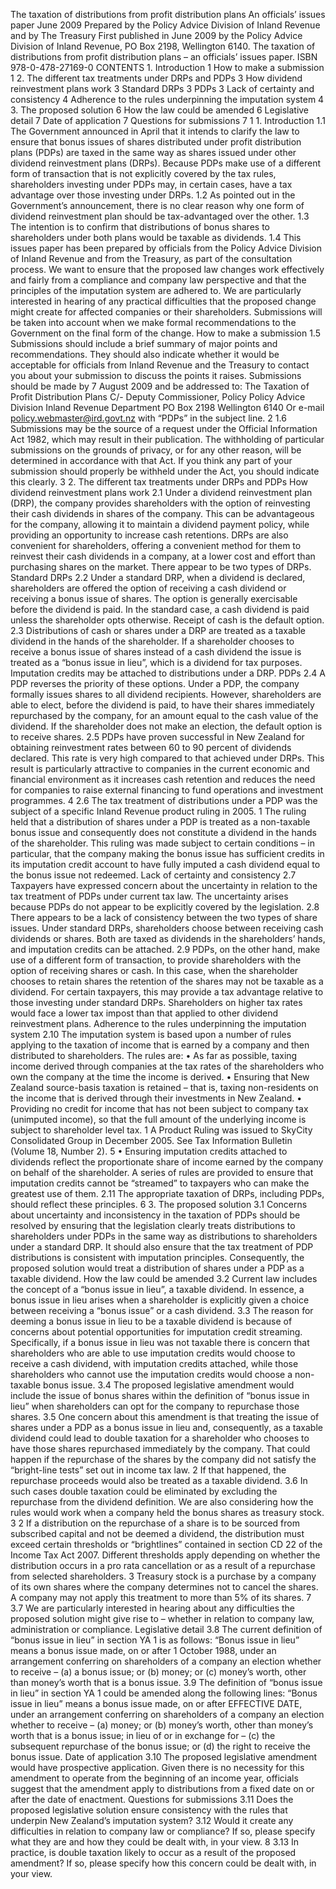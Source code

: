 The taxation of distributions from profit distribution plans An officials’ issues paper June 2009 Prepared by the Policy Advice Division of Inland Revenue and by The Treasury First published in June 2009 by the Policy Advice Division of Inland Revenue, PO Box 2198, Wellington 6140. The taxation of distributions from profit distribution plans – an officials’ issues paper. ISBN 978-0-478-27169-0 CONTENTS 1. Introduction 1 How to make a submission 1 2. The different tax treatments under DRPs and PDPs 3 How dividend reinvestment plans work 3 Standard DRPs 3 PDPs 3 Lack of certainty and consistency 4 Adherence to the rules underpinning the imputation system 4 3. The proposed solution 6 How the law could be amended 6 Legislative detail 7 Date of application 7 Questions for submissions 7 1 1. Introduction 1.1 The Government announced in April that it intends to clarify the law to ensure that bonus issues of shares distributed under profit distribution plans (PDPs) are taxed in the same way as shares issued under other dividend reinvestment plans (DRPs). Because PDPs make use of a different form of transaction that is not explicitly covered by the tax rules, shareholders investing under PDPs may, in certain cases, have a tax advantage over those investing under DRPs. 1.2 As pointed out in the Government’s announcement, there is no clear reason why one form of dividend reinvestment plan should be tax-advantaged over the other. 1.3 The intention is to confirm that distributions of bonus shares to shareholders under both plans would be taxable as dividends. 1.4 This issues paper has been prepared by officials from the Policy Advice Division of Inland Revenue and from the Treasury, as part of the consultation process. We want to ensure that the proposed law changes work effectively and fairly from a compliance and company law perspective and that the principles of the imputation system are adhered to. We are particularly interested in hearing of any practical difficulties that the proposed change might create for affected companies or their shareholders. Submissions will be taken into account when we make formal recommendations to the Government on the final form of the change. How to make a submission 1.5 Submissions should include a brief summary of major points and recommendations. They should also indicate whether it would be acceptable for officials from Inland Revenue and the Treasury to contact you about your submission to discuss the points it raises. Submissions should be made by 7 August 2009 and be addressed to: The Taxation of Profit Distribution Plans C/- Deputy Commissioner, Policy Policy Advice Division Inland Revenue Department PO Box 2198 Wellington 6140 Or e-mail policy.webmaster@ird.govt.nz with “PDPs” in the subject line. 2 1.6 Submissions may be the source of a request under the Official Information Act 1982, which may result in their publication. The withholding of particular submissions on the grounds of privacy, or for any other reason, will be determined in accordance with that Act. If you think any part of your submission should properly be withheld under the Act, you should indicate this clearly. 3 2. The different tax treatments under DRPs and PDPs How dividend reinvestment plans work 2.1 Under a dividend reinvestment plan (DRP), the company provides shareholders with the option of reinvesting their cash dividends in shares of the company. This can be advantageous for the company, allowing it to maintain a dividend payment policy, while providing an opportunity to increase cash retentions. DRPs are also convenient for shareholders, offering a convenient method for them to reinvest their cash dividends in a company, at a lower cost and effort than purchasing shares on the market. There appear to be two types of DRPs. Standard DRPs 2.2 Under a standard DRP, when a dividend is declared, shareholders are offered the option of receiving a cash dividend or receiving a bonus issue of shares. The option is generally exercisable before the dividend is paid. In the standard case, a cash dividend is paid unless the shareholder opts otherwise. Receipt of cash is the default option. 2.3 Distributions of cash or shares under a DRP are treated as a taxable dividend in the hands of the shareholder. If a shareholder chooses to receive a bonus issue of shares instead of a cash dividend the issue is treated as a “bonus issue in lieu”, which is a dividend for tax purposes. Imputation credits may be attached to distributions under a DRP. PDPs 2.4 A PDP reverses the priority of these options. Under a PDP, the company formally issues shares to all dividend recipients. However, shareholders are able to elect, before the dividend is paid, to have their shares immediately repurchased by the company, for an amount equal to the cash value of the dividend. If the shareholder does not make an election, the default option is to receive shares. 2.5 PDPs have proven successful in New Zealand for obtaining reinvestment rates between 60 to 90 percent of dividends declared. This rate is very high compared to that achieved under DRPs. This result is particularly attractive to companies in the current economic and financial environment as it increases cash retention and reduces the need for companies to raise external financing to fund operations and investment programmes. 4 2.6 The tax treatment of distributions under a PDP was the subject of a specific Inland Revenue product ruling in 2005. 1 The ruling held that a distribution of shares under a PDP is treated as a non-taxable bonus issue and consequently does not constitute a dividend in the hands of the shareholder. This ruling was made subject to certain conditions – in particular, that the company making the bonus issue has sufficient credits in its imputation credit account to have fully imputed a cash dividend equal to the bonus issue not redeemed. Lack of certainty and consistency 2.7 Taxpayers have expressed concern about the uncertainty in relation to the tax treatment of PDPs under current tax law. The uncertainty arises because PDPs do not appear to be explicitly covered by the legislation. 2.8 There appears to be a lack of consistency between the two types of share issues. Under standard DRPs, shareholders choose between receiving cash dividends or shares. Both are taxed as dividends in the shareholders’ hands, and imputation credits can be attached. 2.9 PDPs, on the other hand, make use of a different form of transaction, to provide shareholders with the option of receiving shares or cash. In this case, when the shareholder chooses to retain shares the retention of the shares may not be taxable as a dividend. For certain taxpayers, this may provide a tax advantage relative to those investing under standard DRPs. Shareholders on higher tax rates would face a lower tax impost than that applied to other dividend reinvestment plans. Adherence to the rules underpinning the imputation system 2.10 The imputation system is based upon a number of rules applying to the taxation of income that is earned by a company and then distributed to shareholders. The rules are: • As far as possible, taxing income derived through companies at the tax rates of the shareholders who own the company at the time the income is derived. • Ensuring that New Zealand source-basis taxation is retained – that is, taxing non-residents on the income that is derived through their investments in New Zealand. • Providing no credit for income that has not been subject to company tax (unimputed income), so that the full amount of the underlying income is subject to shareholder level tax. 1 A Product Ruling was issued to SkyCity Consolidated Group in December 2005. See Tax Information Bulletin (Volume 18, Number 2). 5 • Ensuring imputation credits attached to dividends reflect the proportionate share of income earned by the company on behalf of the shareholder. A series of rules are provided to ensure that imputation credits cannot be “streamed” to taxpayers who can make the greatest use of them. 2.11 The appropriate taxation of DRPs, including PDPs, should reflect these principles. 6 3. The proposed solution 3.1 Concerns about uncertainty and inconsistency in the taxation of PDPs should be resolved by ensuring that the legislation clearly treats distributions to shareholders under PDPs in the same way as distributions to shareholders under a standard DRP. It should also ensure that the tax treatment of PDP distributions is consistent with imputation principles. Consequently, the proposed solution would treat a distribution of shares under a PDP as a taxable dividend. How the law could be amended 3.2 Current law includes the concept of a “bonus issue in lieu”, a taxable dividend. In essence, a bonus issue in lieu arises when a shareholder is explicitly given a choice between receiving a “bonus issue” or a cash dividend. 3.3 The reason for deeming a bonus issue in lieu to be a taxable dividend is because of concerns about potential opportunities for imputation credit streaming. Specifically, if a bonus issue in lieu was not taxable there is concern that shareholders who are able to use imputation credits would choose to receive a cash dividend, with imputation credits attached, while those shareholders who cannot use the imputation credits would choose a non-taxable bonus issue. 3.4 The proposed legislative amendment would include the issue of bonus shares within the definition of “bonus issue in lieu” when shareholders can opt for the company to repurchase those shares. 3.5 One concern about this amendment is that treating the issue of shares under a PDP as a bonus issue in lieu and, consequently, as a taxable dividend could lead to double taxation for a shareholder who chooses to have those shares repurchased immediately by the company. That could happen if the repurchase of the shares by the company did not satisfy the “bright-line tests” set out in income tax law. 2 If that happened, the repurchase proceeds would also be treated as a taxable dividend. 3.6 In such cases double taxation could be eliminated by excluding the repurchase from the dividend definition. We are also considering how the rules would work when a company held the bonus shares as treasury stock. 3 2 If a distribution on the repurchase of a share is to be sourced from subscribed capital and not be deemed a dividend, the distribution must exceed certain thresholds or “brightlines” contained in section CD 22 of the Income Tax Act 2007. Different thresholds apply depending on whether the distribution occurs in a pro rata cancellation or as a result of a repurchase from selected shareholders. 3 Treasury stock is a purchase by a company of its own shares where the company determines not to cancel the shares. A company may not apply this treatment to more than 5% of its shares. 7 3.7 We are particularly interested in hearing about any difficulties the proposed solution might give rise to – whether in relation to company law, administration or compliance. Legislative detail 3.8 The current definition of “bonus issue in lieu” in section YA 1 is as follows: “Bonus issue in lieu” means a bonus issue made, on or after 1 October 1988, under an arrangement conferring on shareholders of a company an election whether to receive – (a) a bonus issue; or (b) money; or (c) money’s worth, other than money’s worth that is a bonus issue. 3.9 The definition of “bonus issue in lieu” in section YA 1 could be amended along the following lines: “Bonus issue in lieu” means a bonus issue made, on or after EFFECTIVE DATE, under an arrangement conferring on shareholders of a company an election whether to receive – (a) money; or (b) money’s worth, other than money’s worth that is a bonus issue; in lieu of or in exchange for – (c) the subsequent repurchase of the bonus issue; or (d) the right to receive the bonus issue. Date of application 3.10 The proposed legislative amendment would have prospective application. Given there is no necessity for this amendment to operate from the beginning of an income year, officials suggest that the amendment apply to distributions from a fixed date on or after the date of enactment. Questions for submissions 3.11 Does the proposed legislative solution ensure consistency with the rules that underpin New Zealand’s imputation system? 3.12 Would it create any difficulties in relation to company law or compliance? If so, please specify what they are and how they could be dealt with, in your view. 8 3.13 In practice, is double taxation likely to occur as a result of the proposed amendment? If so, please specify how this concern could be dealt with, in your view.